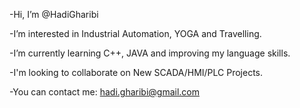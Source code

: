 -Hi, I’m @HadiGharibi

-I’m interested in Industrial Automation, YOGA and Travelling.

-I’m currently learning C++, JAVA and improving my language skills.

-I'm looking to collaborate on New SCADA/HMI/PLC Projects.

-You can contact me: hadi.gharibi@gmail.com


<!---
HadiGharibi/HadiGharibi is a ✨ special ✨ repository because its `README.md` (this file) appears on your GitHub profile.
You can click the Preview link to take a look at your changes.
--->
